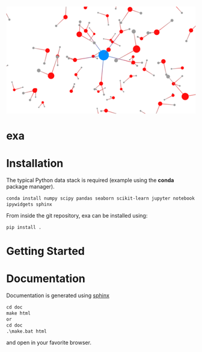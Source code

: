 ![Alt test](doc/source/_static/logo.png)
# exa


# Installation
The typical Python data stack is required (example using the **conda** package manager).
```
conda install numpy scipy pandas seaborn scikit-learn jupyter notebook ipywidgets sphinx
```
From inside the git repository, exa can be installed using:
```
pip install .
```


# Getting Started


# Documentation
Documentation is generated using [sphinx](http://sphinx-doc.org "Sphinx")
```
cd doc
make html
or
cd doc
.\make.bat html
```
and open in your favorite browser.
